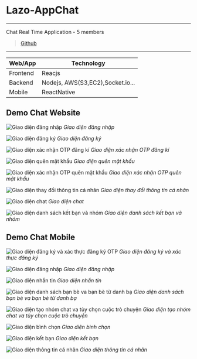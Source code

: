 # Lazo-AppChat 
***
Chat Real Time Application - 5 members
> [Github](https://github.com/dangdan2807/web-chat)
---
|Web/App|Technology|
|----|----------|
|Frontend|Reacjs|
|Backend| Nodejs, AWS(S3,EC2),Socket.io... 
|Mobile|ReactNative


## Demo Chat Website
![Giao diện đăng nhập](./Demo/Giao%20di%E1%BB%87n%20%C4%91%C4%83ng%20nh%E1%BA%ADp.png)
_Giao diện đăng nhập_

![Giao diện đăng ký](./Demo/Giao%20di%E1%BB%87n%20%C4%91%C4%83ng%20k%C3%BD.png)
_Giao diện đăng ký_

![Giao diện xác nhận OTP đăng kí](./Demo/Giao%20di%E1%BB%87n%20x%C3%A1c%20nh%E1%BA%ADn%20OTP%20%C4%91%C4%83ng%20k%C3%AD.png)
_Giao diện xác nhận OTP đăng kí_

![Giao diện quên mật khẩu](./Demo/Giao%20di%E1%BB%87n%20qu%C3%AAn%20m%E1%BA%ADt%20kh%E1%BA%A9u.png)
_Giao diện quên mật khẩu_

![Giao diện xác nhận OTP quên mật khẩu](./Demo/Giao%20di%E1%BB%87n%20x%C3%A1c%20nh%E1%BA%ADn%20OTP%20qu%C3%AAn%20m%E1%BA%ADt%20kh%E1%BA%A9u.png)
_Giao diện xác nhận OTP quên mật khẩu_

![Giao diện thay đổi thông tin cá nhân](./Demo/Giao%20di%E1%BB%87n%20thay%20%C4%91%E1%BB%95i%20th%C3%B4ng%20tin%20c%C3%A1%20nh%C3%A2n.png)
_Giao diện thay đổi thông tin cá nhân_

![Giao diện chat](./Demo/Giao%20di%E1%BB%87n%20chat.png)
_Giao diện chat_

![Giao diện danh sách kết bạn và nhóm](./Demo/Giao%20di%E1%BB%87n%20danh%20s%C3%A1ch%20k%E1%BA%BFt%20b%E1%BA%A1n%20v%C3%A0%20nh%C3%B3m.png)
_Giao diện danh sách kết bạn và nhóm_

## Demo Chat Mobile
![Giao diện đăng ký và xác thực đăng ký OTP](./Demo/Mobile-Giao%20di%E1%BB%87n%20%C4%91%C4%83ng%20k%C3%BD%20v%C3%A0%20x%C3%A1c%20th%E1%BB%B1c%20%C4%91%C4%83ng%20k%C3%BD%20OTP.png)
_Giao diện đăng ký và xác thực đăng ký_

![Giao diện đăng nhập](./Demo/Mobile-Giao%20di%E1%BB%87n%20%C4%91%C4%83ng%20nh%E1%BA%ADp.png)
_Giao diện đăng nhập_

![Giao diện nhắn tin](./Demo/Mobile-Giao%20di%E1%BB%87n%20nh%E1%BA%AFn%20tin.png)
_Giao diện nhắn tin_

![Giao diện danh sách bạn bè va bạn bè từ danh bạ](./Demo/Mobile-Giao%20di%E1%BB%87n%20danh%20s%C3%A1ch%20b%E1%BA%A1n%20b%C3%A8%20va%20b%E1%BA%A1n%20b%C3%A8%20t%E1%BB%AB%20danh%20b%E1%BA%A1.png)
_Giao diện danh sách bạn bè va bạn bè từ danh bạ_ 

![Giao diện tạo nhóm chat va tùy chọn cuộc trò chuyện](./Demo/Mobile-Giao%20di%E1%BB%87n%20t%E1%BA%A1o%20nh%C3%B3m%20chat%20va%20t%C3%B9y%20ch%E1%BB%8Dn%20cu%E1%BB%99c%20tr%C3%B2%20chuy%E1%BB%87n.png)
_Giao diện tạo nhóm chat va tùy chọn cuộc trò chuyện_

![Giao diện bình chọn](./Demo/Mobile-Giao%20di%E1%BB%87n%20b%C3%ACnh%20ch%E1%BB%8Dn.png)
_Giao diện bình chọn_

![Giao diện kết bạn](./Demo/Mobile-Giao%20di%E1%BB%87n%20k%E1%BA%BFt%20b%E1%BA%A1n.png)
_Giao diện kết bạn_

![Giao diện thông tin cá nhân](./Demo/Giao%20di%E1%BB%87n%20th%C3%B4ng%20tin%20c%C3%A1%20nh%C3%A2n.png)
_Giao diện thông tin cá nhân_





